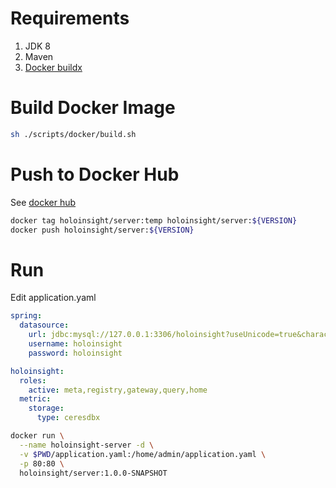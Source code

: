 # Requirements
1. JDK 8
2. Maven
3. [Docker buildx](https://docs.docker.com/build/install-buildx/)

# Build Docker Image
```bash
sh ./scripts/docker/build.sh
```

# Push to Docker Hub
See [docker hub](https://hub.docker.com/repository/docker/holoinsight/server/general)

```bash
docker tag holoinsight/server:temp holoinsight/server:${VERSION}
docker push holoinsight/server:${VERSION}
```

# Run
Edit application.yaml
```yaml
spring:
  datasource:
    url: jdbc:mysql://127.0.0.1:3306/holoinsight?useUnicode=true&characterEncoding=UTF-8&autoReconnect=true&rewriteBatchedStatements=true&socketTimeout=15000&connectTimeout=3000&useTimezone=true&serverTimezone=Asia/Shanghai
    username: holoinsight
    password: holoinsight

holoinsight:
  roles:
    active: meta,registry,gateway,query,home
  metric:
    storage:
      type: ceresdbx
```

```bash
docker run \
  --name holoinsight-server -d \
  -v $PWD/application.yaml:/home/admin/application.yaml \
  -p 80:80 \
  holoinsight/server:1.0.0-SNAPSHOT
```
